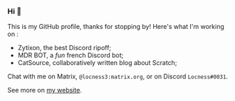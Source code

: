### Hi 👋

<!--
**locness3/locness3** is a ✨ _special_ ✨ repository because its `README.md` (this file) appears on your GitHub profile.

Here are some ideas to get you started:

- 🔭 I’m currently working on ...
- 🌱 I’m currently learning ...
- 👯 I’m looking to collaborate on ...
- 🤔 I’m looking for help with ...
- 💬 Ask me about ...
- 📫 How to reach me: ...
- 😄 Pronouns: ...
- ⚡ Fun fact: ...
-->

This is my GitHub profile, thanks for stopping by! Here's what I'm working on :

- Zytixon, the best Discord ripoff;
- MDR BOT, a *fun* french Discord bot;
- CatSource, collaboratively written blog about Scratch;

Chat with me on Matrix, `@locness3:matrix.org`, or on Discord `Locness#0031`.

See more on [my website](https://locness.hopto.org).
